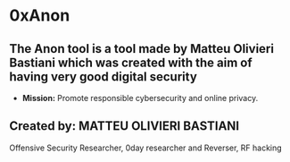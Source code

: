 # 0xAnon
## The Anon tool is a tool made by Matteu Olivieri Bastiani which was created with the aim of having very good digital security

- **Mission:** Promote responsible cybersecurity and online privacy.
  
## Created by: MATTEU OLIVIERI BASTIANI
Offensive Security Researcher, 0day researcher and Reverser, RF hacking
